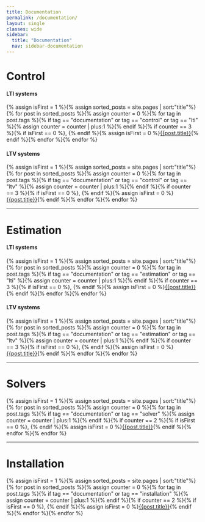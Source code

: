 ```yaml
---
title: Documentation
permalink: /documentation/
layout: single
classes: wide
sidebar:
  title: "Documentation"
  nav: sidebar-documentation
---
```


# Control
#### LTI systems
{% assign isFirst = 1 %}{% assign sorted_posts = site.pages | sort:"title"%}{% for post in sorted_posts %}{% assign counter = 0 %}{% for tag in post.tags %}{% if tag == "documentation" or tag == "control" or tag == "lti"   %}{% assign counter = counter | plus:1 %}{% endif %}{% if counter == 3 %}{% if isFirst == 0 %}, {% endif %}{% assign isFirst = 0 %}[{{post.title}}]({{post.permalink}}){% endif %}{% endfor %}{% endfor %}

#### LTV systems
{% assign isFirst = 1 %}{% assign sorted_posts = site.pages | sort:"title"%}{% for post in sorted_posts %}{% assign counter = 0 %}{% for tag in post.tags %}{% if tag == "documentation" or tag == "control" or tag == "ltv"   %}{% assign counter = counter | plus:1 %}{% endif %}{% if counter == 3 %}{% if isFirst == 0 %}, {% endif %}{% assign isFirst = 0 %}[{{post.title}}]({{post.permalink}}){% endif %}{% endfor %}{% endfor %}

***
# Estimation
#### LTI systems
{% assign isFirst = 1 %}{% assign sorted_posts = site.pages | sort:"title"%}{% for post in sorted_posts %}{% assign counter = 0 %}{% for tag in post.tags %}{% if tag == "documentation" or tag == "estimation" or tag == "lti"   %}{% assign counter = counter | plus:1 %}{% endif %}{% if counter == 3 %}{% if isFirst == 0 %}, {% endif %}{% assign isFirst = 0 %}[{{post.title}}]({{post.permalink}}){% endif %}{% endfor %}{% endfor %}
#### LTV systems
{% assign isFirst = 1 %}{% assign sorted_posts = site.pages | sort:"title"%}{% for post in sorted_posts %}{% assign counter = 0 %}{% for tag in post.tags %}{% if tag == "documentation" or tag == "estimation" or tag == "ltv"   %}{% assign counter = counter | plus:1 %}{% endif %}{% if counter == 3 %}{% if isFirst == 0 %}, {% endif %}{% assign isFirst = 0 %}[{{post.title}}]({{post.permalink}}){% endif %}{% endfor %}{% endfor %}

***

# Solvers
{% assign isFirst = 1 %}{% assign sorted_posts = site.pages | sort:"title"%}{% for post in sorted_posts %}{% assign counter = 0 %}{% for tag in post.tags %}{% if tag == "documentation" or tag == "solver" %}{% assign counter = counter | plus:1 %}{% endif %}{% if counter == 2 %}{% if isFirst == 0 %}, {% endif %}{% assign isFirst = 0 %}[{{post.title}}]({{post.permalink}}){% endif %}{% endfor %}{% endfor %}

***

# Installation
{% assign isFirst = 1 %}{% assign sorted_posts = site.pages | sort:"title"%}{% for post in sorted_posts %}{% assign counter = 0 %}{% for tag in post.tags %}{% if tag == "documentation" or tag == "installation" %}{% assign counter = counter | plus:1 %}{% endif %}{% if counter == 2 %}{% if isFirst == 0 %}, {% endif %}{% assign isFirst = 0 %}[{{post.title}}]({{post.permalink}}){% endif %}{% endfor %}{% endfor %}
